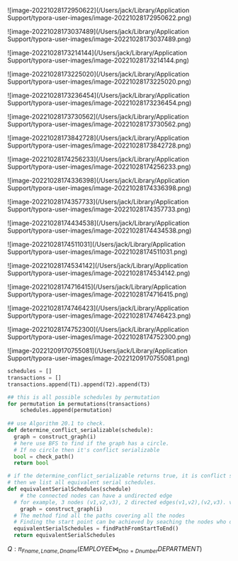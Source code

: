 ![image-20221028172950622](/Users/jack/Library/Application Support/typora-user-images/image-20221028172950622.png)

![image-20221028173037489](/Users/jack/Library/Application Support/typora-user-images/image-20221028173037489.png)

![image-20221028173214144](/Users/jack/Library/Application Support/typora-user-images/image-20221028173214144.png)

![image-20221028173225020](/Users/jack/Library/Application Support/typora-user-images/image-20221028173225020.png)

![image-20221028173236454](/Users/jack/Library/Application Support/typora-user-images/image-20221028173236454.png)

![image-20221028173730562](/Users/jack/Library/Application Support/typora-user-images/image-20221028173730562.png)

![image-20221028173842728](/Users/jack/Library/Application Support/typora-user-images/image-20221028173842728.png)

![image-20221028174256233](/Users/jack/Library/Application Support/typora-user-images/image-20221028174256233.png)

![image-20221028174336398](/Users/jack/Library/Application Support/typora-user-images/image-20221028174336398.png)

![image-20221028174357733](/Users/jack/Library/Application Support/typora-user-images/image-20221028174357733.png)

![image-20221028174434538](/Users/jack/Library/Application Support/typora-user-images/image-20221028174434538.png)

![image-20221028174511031](/Users/jack/Library/Application Support/typora-user-images/image-20221028174511031.png)

![image-20221028174534142](/Users/jack/Library/Application Support/typora-user-images/image-20221028174534142.png)

![image-20221028174716415](/Users/jack/Library/Application Support/typora-user-images/image-20221028174716415.png)

![image-20221028174746423](/Users/jack/Library/Application Support/typora-user-images/image-20221028174746423.png)

![image-20221028174752300](/Users/jack/Library/Application Support/typora-user-images/image-20221028174752300.png)

![image-20221209170755081](/Users/jack/Library/Application Support/typora-user-images/image-20221209170755081.png)

```python
schedules = []
transactions = []
transactions.append(T1).append(T2).append(T3)

## this is all possible schedules by permutation
for permutation in permutations(transactions)
	schedules.append(permutation)
	
## use Algorithm 20.1 to check.
def determine_conflict_serializable(schedule): 
  graph = construct_graph(i)
  # here use BFS to find if the graph has a circle.
  # If no circle then it's conflict serializable 
  bool = check_path()
  return bool

# if the determine_conflict_serializable returns true, it is conflict serializable 
# then we list all equivalent serial schedules.
def equivalentSerialSchedules(schedule)
	# the connected nodes can have a undirected edge
  # for example, 3 nodes (v1,v2,v3), 2 directed edges(v1,v2),(v2,v3). v1 and v3 don't have edges, then they will have a undirected edge in the graph
	graph = construct_graph(i)
  # The method find all the paths covering all the nodes
  # Finding the start point can be achieved by seaching the nodes who do not have incoming edges
  equivalentSerialSchedules = findPathFromStartToEnd()
  return equivalentSerialSchedules
```

$Q: \pi_{Fname,Lname,Dname} (EMPLOYEE \bowtie_{Dno=Dnumber} DEPARTMENT)$
